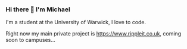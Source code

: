 ### Hi there 👋 I'm Michael

I'm a student at the University of Warwick, I love to code.

Right now my main private project is https://www.rippleit.co.uk, coming soon to campuses...

